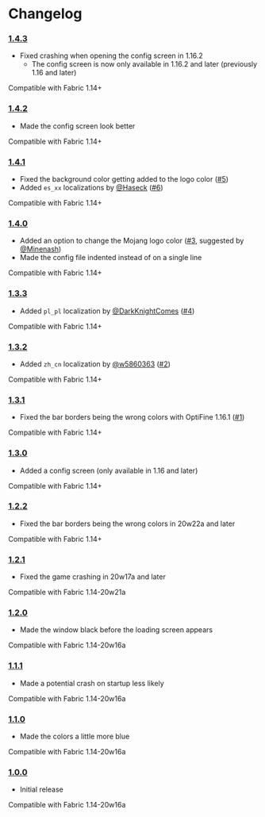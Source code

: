 # Changelog

<!-- ### Unreleased -->

### [1.4.3]
- Fixed crashing when opening the config screen in 1.16.2
    - The config screen is now only available in 1.16.2 and later (previously 1.16 and later)

Compatible with Fabric 1.14+

### [1.4.2]
- Made the config screen look better

Compatible with Fabric 1.14+

### [1.4.1]
- Fixed the background color getting added to the logo color ([#5](https://github.com/A5b84/dark-loading-screen/issues/5))
- Added `es_xx` localizations by [@Haseck](https://github.com/Haseck) ([#6](https://github.com/A5b84/dark-loading-screen/pull/6))

Compatible with Fabric 1.14+

### [1.4.0]
- Added an option to change the Mojang logo color ([#3](https://github.com/A5b84/dark-loading-screen/issues/3), suggested by [@Minenash](https://github.com/Minenash))
- Made the config file indented instead of on a single line

Compatible with Fabric 1.14+

### [1.3.3]
- Added `pl_pl` localization by [@DarkKnightComes](https://github.com/DarkKnightComes) ([#4](https://github.com/A5b84/dark-loading-screen/pull/4))

Compatible with Fabric 1.14+

### [1.3.2]
- Added `zh_cn` localization by [@w5860363](https://github.com/w5860363) ([#2](https://github.com/A5b84/dark-loading-screen/pull/2))

Compatible with Fabric 1.14+

### [1.3.1]
- Fixed the bar borders being the wrong colors with OptiFine 1.16.1 ([#1](https://github.com/A5b84/dark-loading-screen/issues/1))

Compatible with Fabric 1.14+

### [1.3.0]
- Added a config screen (only available in 1.16 and later)

Compatible with Fabric 1.14+

### [1.2.2]
- Fixed the bar borders being the wrong colors in 20w22a and later

Compatible with Fabric 1.14+

### [1.2.1]
- Fixed the game crashing in 20w17a and later

Compatible with Fabric 1.14-20w21a

### [1.2.0]
- Made the window black before the loading screen appears

Compatible with Fabric 1.14-20w16a

### [1.1.1]
- Made a potential crash on startup less likely

Compatible with Fabric 1.14-20w16a

### [1.1.0]
- Made the colors a little more blue

Compatible with Fabric 1.14-20w16a

### [1.0.0]
- Initial release

Compatible with Fabric 1.14-20w16a



[1.0.0]: https://github.com/A5b84/dark-loading-screen/releases/tag/v1.0.0
[1.1.0]: https://github.com/A5b84/dark-loading-screen/releases/tag/v1.1.0
[1.1.1]: https://github.com/A5b84/dark-loading-screen/releases/tag/v1.1.1
[1.2.0]: https://github.com/A5b84/dark-loading-screen/releases/tag/v1.2.0
[1.2.1]: https://github.com/A5b84/dark-loading-screen/releases/tag/v1.2.1
[1.2.2]: https://github.com/A5b84/dark-loading-screen/releases/tag/v1.2.2
[1.3.0]: https://github.com/A5b84/dark-loading-screen/releases/tag/v1.3.0
[1.3.1]: https://github.com/A5b84/dark-loading-screen/releases/tag/v1.3.1
[1.3.2]: https://github.com/A5b84/dark-loading-screen/releases/tag/v1.3.2
[1.3.3]: https://github.com/A5b84/dark-loading-screen/releases/tag/v1.3.3
[1.4.0]: https://github.com/A5b84/dark-loading-screen/releases/tag/v1.4.0
[1.4.1]: https://github.com/A5b84/dark-loading-screen/releases/tag/v1.4.1
[1.4.2]: https://github.com/A5b84/dark-loading-screen/releases/tag/v1.4.2
[1.4.3]: https://github.com/A5b84/dark-loading-screen/releases/tag/v1.4.3
